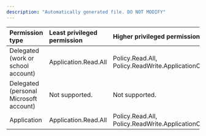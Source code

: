 ```yaml
---
description: "Automatically generated file. DO NOT MODIFY"
---
```


|Permission type|Least privileged permission|Higher privileged permissions|
|:---|:---|:---|
|Delegated (work or school account)|Application.Read.All|Policy.Read.All, Policy.ReadWrite.ApplicationConfiguration|
|Delegated (personal Microsoft account)|Not supported.|Not supported.|
|Application|Application.Read.All|Policy.Read.All, Policy.ReadWrite.ApplicationConfiguration|

